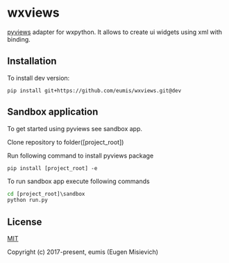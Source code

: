 # wxviews

[pyviews](https://github.com/eumis/pyviews) adapter for wxpython. It allows to create ui widgets using xml with binding.

## Installation

To install dev version:

`pip install git+https://github.com/eumis/wxviews.git@dev`

## Sandbox application

To get started using pyviews see sandbox app.

Clone repository to folder([project_root])

Run following command to install pyviews package

`pip install [project_root] -e`

To run sandbox app execute following commands

```cmd
cd [project_root]\sandbox
python run.py
```

## License

[MIT](http://opensource.org/licenses/MIT)

Copyright (c) 2017-present, eumis (Eugen Misievich)